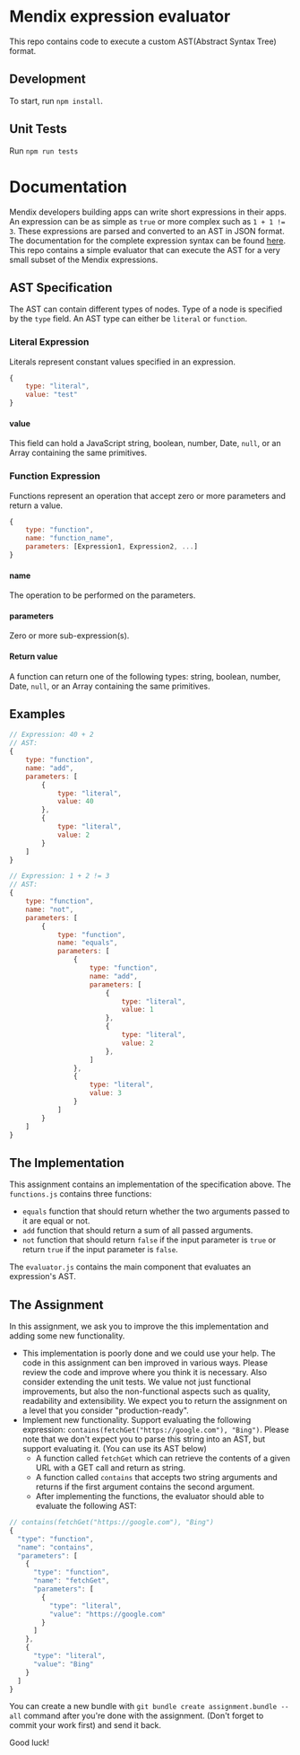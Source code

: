 # Mendix expression evaluator
This repo contains code to execute a custom AST(Abstract Syntax Tree) format.

## Development
To start, run `npm install`.

## Unit Tests
Run `npm run tests`

# Documentation
Mendix developers building apps can write short expressions in their apps. An expression can be as simple as `true` or more complex such as `1 + 1 != 3`.
These expressions are parsed and converted to an AST in JSON format. The documentation for the complete expression syntax can be found [here](https://docs.mendix.com/refguide/expressions). This repo contains a simple evaluator that can execute the AST for a very small subset of the Mendix expressions.

## AST Specification
The AST can contain different types of nodes. Type of a node is specified by the `type` field. An AST type can either be `literal` or `function`.

### Literal Expression
Literals represent constant values specified in an expression.

```javascript
{
    type: "literal",
    value: "test"
}
```

#### value
This field can hold a JavaScript string, boolean, number, Date, `null`, or an Array containing the same primitives. 

### Function Expression
Functions represent an operation that accept zero or more parameters and return a value.

```javascript
{
    type: "function",
    name: "function_name",
    parameters: [Expression1, Expression2, ...]
}
```

#### name
The operation to be performed on the parameters.

#### parameters
Zero or more sub-expression(s).

#### Return value
A function can return one of the following types: string, boolean, number, Date, `null`, or an Array containing the same primitives. 

## Examples
```javascript
// Expression: 40 + 2
// AST:
{
    type: "function",
    name: "add",
    parameters: [
        {
            type: "literal",
            value: 40
        },
        {
            type: "literal",
            value: 2
        }
    ]
}

// Expression: 1 + 2 != 3
// AST:
{
    type: "function",
    name: "not",
    parameters: [
        {
            type: "function",
            name: "equals",
            parameters: [
                {
                    type: "function",
                    name: "add",
                    parameters: [
                        {
                            type: "literal",
                            value: 1
                        },
                        {
                            type: "literal",
                            value: 2
                        },
                    ]
                },
                {
                    type: "literal",
                    value: 3
                }
            ]
        }
    ]
}
```

## The Implementation
This assignment contains an implementation of the specification above. The `functions.js` contains three functions:
* `equals` function that should return whether the two arguments passed to it are equal or not.
* `add` function that should return a sum of all passed arguments.
* `not` function that should return `false` if the input parameter is `true` or return `true` if the input parameter is `false`.

The `evaluator.js` contains the main component that evaluates an expression's AST.

## The Assignment

In this assignment, we ask you to improve the this implementation and adding some new functionality.

* This implementation is poorly done and we could use your help. The code in this assignment can ben improved in various ways. Please review the code and improve where you think it is necessary. Also consider extending the unit tests. We value not just functional improvements, but also the non-functional aspects such as quality, readability and extensibility. We expect you to return the assignment on a level that you consider "production-ready".
* Implement new functionality. Support evaluating the following expression: `contains(fetchGet("https://google.com"), "Bing")`. Please note that we don't expect you to parse this string into an AST, but support evaluating it. (You can use its AST below)
  * A function called `fetchGet` which can retrieve the contents of a given URL with a GET call and return as string. 
  * A function called `contains` that accepts two string arguments and returns if the first argument contains the second argument.
  * After implementing the functions, the evaluator should able to evaluate the following AST:
```javascript
// contains(fetchGet("https://google.com"), "Bing")
{
  "type": "function",
  "name": "contains",
  "parameters": [
    {
      "type": "function",
      "name": "fetchGet",
      "parameters": [
        {
          "type": "literal",
          "value": "https://google.com"
        }
      ]
    },
    {
      "type": "literal",
      "value": "Bing"
    }
  ]
}
```

You can create a new bundle with `git bundle create assignment.bundle --all` command after you're done with the assignment. (Don't forget to commit your work first) and send it back.

Good luck!